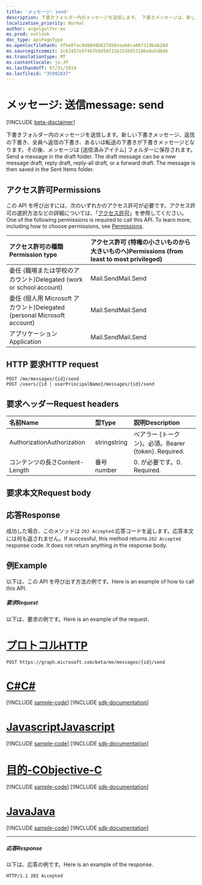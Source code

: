 ```yaml
---
title: 'メッセージ: send'
description: 下書きフォルダー内のメッセージを送信します。 下書きメッセージは、新しい下書きメッセージ、返信の下書き、全員へ返信の下書き、あるいは
localization_priority: Normal
author: angelgolfer-ms
ms.prod: outlook
doc_type: apiPageType
ms.openlocfilehash: dfbe0fac9d8849b627d58ceab0ca06f319bab28d
ms.sourcegitcommit: 2c62457e57467b8d50f21b255b553106a9a5d8d6
ms.translationtype: MT
ms.contentlocale: ja-JP
ms.lasthandoff: 07/31/2019
ms.locfileid: "35992837"
---
```

# <a name="message-send"></a><span data-ttu-id="08424-104">メッセージ: 送信</span><span class="sxs-lookup"><span data-stu-id="08424-104">message: send</span></span>

[!INCLUDE [beta-disclaimer](../../includes/beta-disclaimer.md)]

<span data-ttu-id="08424-p102">下書きフォルダー内のメッセージを送信します。新しい下書きメッセージ、返信の下書き、全員へ返信の下書き、あるいは転送の下書きが下書きメッセージとなります。その後、メッセージは [送信済みアイテム] フォルダーに保存されます。</span><span class="sxs-lookup"><span data-stu-id="08424-p102">Send a message in the draft folder. The draft message can be a new message draft, reply draft, reply-all draft, or a forward draft. The message is then saved in the Sent Items folder.</span></span>

## <a name="permissions"></a><span data-ttu-id="08424-108">アクセス許可</span><span class="sxs-lookup"><span data-stu-id="08424-108">Permissions</span></span>

<span data-ttu-id="08424-p103">この API を呼び出すには、次のいずれかのアクセス許可が必要です。アクセス許可の選択方法などの詳細については、「[アクセス許可](/graph/permissions-reference)」を参照してください。</span><span class="sxs-lookup"><span data-stu-id="08424-p103">One of the following permissions is required to call this API. To learn more, including how to choose permissions, see [Permissions](/graph/permissions-reference).</span></span>

|<span data-ttu-id="08424-111">アクセス許可の種類</span><span class="sxs-lookup"><span data-stu-id="08424-111">Permission type</span></span>      | <span data-ttu-id="08424-112">アクセス許可 (特権の小さいものから大きいものへ)</span><span class="sxs-lookup"><span data-stu-id="08424-112">Permissions (from least to most privileged)</span></span>              |
|:--------------------|:---------------------------------------------------------|
|<span data-ttu-id="08424-113">委任 (職場または学校のアカウント)</span><span class="sxs-lookup"><span data-stu-id="08424-113">Delegated (work or school account)</span></span> | <span data-ttu-id="08424-114">Mail.Send</span><span class="sxs-lookup"><span data-stu-id="08424-114">Mail.Send</span></span>    |
|<span data-ttu-id="08424-115">委任 (個人用 Microsoft アカウント)</span><span class="sxs-lookup"><span data-stu-id="08424-115">Delegated (personal Microsoft account)</span></span> | <span data-ttu-id="08424-116">Mail.Send</span><span class="sxs-lookup"><span data-stu-id="08424-116">Mail.Send</span></span>    |
|<span data-ttu-id="08424-117">アプリケーション</span><span class="sxs-lookup"><span data-stu-id="08424-117">Application</span></span> | <span data-ttu-id="08424-118">Mail.Send</span><span class="sxs-lookup"><span data-stu-id="08424-118">Mail.Send</span></span> |

## <a name="http-request"></a><span data-ttu-id="08424-119">HTTP 要求</span><span class="sxs-lookup"><span data-stu-id="08424-119">HTTP request</span></span>

<!-- { "blockType": "ignored" } -->

```http
POST /me/messages/{id}/send
POST /users/{id | userPrincipalName}/messages/{id}/send
```

## <a name="request-headers"></a><span data-ttu-id="08424-120">要求ヘッダー</span><span class="sxs-lookup"><span data-stu-id="08424-120">Request headers</span></span>

| <span data-ttu-id="08424-121">名前</span><span class="sxs-lookup"><span data-stu-id="08424-121">Name</span></span>       | <span data-ttu-id="08424-122">型</span><span class="sxs-lookup"><span data-stu-id="08424-122">Type</span></span> | <span data-ttu-id="08424-123">説明</span><span class="sxs-lookup"><span data-stu-id="08424-123">Description</span></span>|
|:---------------|:--------|:----------|
| <span data-ttu-id="08424-124">Authorization</span><span class="sxs-lookup"><span data-stu-id="08424-124">Authorization</span></span>  | <span data-ttu-id="08424-125">string</span><span class="sxs-lookup"><span data-stu-id="08424-125">string</span></span>  | <span data-ttu-id="08424-p104">ベアラー {トークン}。必須。</span><span class="sxs-lookup"><span data-stu-id="08424-p104">Bearer {token}. Required.</span></span> |
| <span data-ttu-id="08424-128">コンテンツの長さ</span><span class="sxs-lookup"><span data-stu-id="08424-128">Content-Length</span></span> | <span data-ttu-id="08424-129">番号</span><span class="sxs-lookup"><span data-stu-id="08424-129">number</span></span> | <span data-ttu-id="08424-130">0. が必要です。</span><span class="sxs-lookup"><span data-stu-id="08424-130">0. Required.</span></span> |

## <a name="request-body"></a><span data-ttu-id="08424-131">要求本文</span><span class="sxs-lookup"><span data-stu-id="08424-131">Request body</span></span>

## <a name="response"></a><span data-ttu-id="08424-132">応答</span><span class="sxs-lookup"><span data-stu-id="08424-132">Response</span></span>

<span data-ttu-id="08424-p105">成功した場合、このメソッドは `202 Accepted` 応答コードを返します。応答本文には何も返されません。</span><span class="sxs-lookup"><span data-stu-id="08424-p105">If successful, this method returns `202 Accepted` response code. It does not return anything in the response body.</span></span>

## <a name="example"></a><span data-ttu-id="08424-135">例</span><span class="sxs-lookup"><span data-stu-id="08424-135">Example</span></span>

<span data-ttu-id="08424-136">以下は、この API を呼び出す方法の例です。</span><span class="sxs-lookup"><span data-stu-id="08424-136">Here is an example of how to call this API.</span></span>
##### <a name="request"></a><span data-ttu-id="08424-137">要求</span><span class="sxs-lookup"><span data-stu-id="08424-137">Request</span></span>

<span data-ttu-id="08424-138">以下は、要求の例です。</span><span class="sxs-lookup"><span data-stu-id="08424-138">Here is an example of the request.</span></span>

# <a name="httptabhttp"></a>[<span data-ttu-id="08424-139">プロトコル</span><span class="sxs-lookup"><span data-stu-id="08424-139">HTTP</span></span>](#tab/http)
<!-- {
  "blockType": "request",
  "name": "message_send"
}-->

```http
POST https://graph.microsoft.com/beta/me/messages/{id}/send
```
# <a name="ctabcsharp"></a>[<span data-ttu-id="08424-140">C#</span><span class="sxs-lookup"><span data-stu-id="08424-140">C#</span></span>](#tab/csharp)
[!INCLUDE [sample-code](../includes/snippets/csharp/message-send-csharp-snippets.md)]
[!INCLUDE [sdk-documentation](../includes/snippets/snippets-sdk-documentation-link.md)]

# <a name="javascripttabjavascript"></a>[<span data-ttu-id="08424-141">Javascript</span><span class="sxs-lookup"><span data-stu-id="08424-141">Javascript</span></span>](#tab/javascript)
[!INCLUDE [sample-code](../includes/snippets/javascript/message-send-javascript-snippets.md)]
[!INCLUDE [sdk-documentation](../includes/snippets/snippets-sdk-documentation-link.md)]

# <a name="objective-ctabobjc"></a>[<span data-ttu-id="08424-142">目的-C</span><span class="sxs-lookup"><span data-stu-id="08424-142">Objective-C</span></span>](#tab/objc)
[!INCLUDE [sample-code](../includes/snippets/objc/message-send-objc-snippets.md)]
[!INCLUDE [sdk-documentation](../includes/snippets/snippets-sdk-documentation-link.md)]

# <a name="javatabjava"></a>[<span data-ttu-id="08424-143">Java</span><span class="sxs-lookup"><span data-stu-id="08424-143">Java</span></span>](#tab/java)
[!INCLUDE [sample-code](../includes/snippets/java/message-send-java-snippets.md)]
[!INCLUDE [sdk-documentation](../includes/snippets/snippets-sdk-documentation-link.md)]

---


##### <a name="response"></a><span data-ttu-id="08424-144">応答</span><span class="sxs-lookup"><span data-stu-id="08424-144">Response</span></span>

<span data-ttu-id="08424-145">以下は、応答の例です。</span><span class="sxs-lookup"><span data-stu-id="08424-145">Here is an example of the response.</span></span>
<!-- {
  "blockType": "response",
  "truncated": true
} -->

```http
HTTP/1.1 202 Accepted
```

<!-- uuid: 8fcb5dbc-d5aa-4681-8e31-b001d5168d79
2015-10-25 14:57:30 UTC -->
<!--
{
  "type": "#page.annotation",
  "description": "message: send",
  "keywords": "",
  "section": "documentation",
  "tocPath": "",
  "suppressions": [
  ]
}
-->
